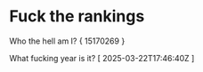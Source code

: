 # Fuck the rankings

Who the hell am I?
{ 15170269 }

What fucking year is it?
[ 2025-03-22T17:46:40Z ]
